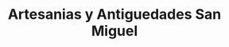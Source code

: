 ---
title: "Artesanias y Antiguedades San Miguel"
url: /antigua-guatemala/artesanias-y-antiguedades-san-miguel/
shop: Andenken
---